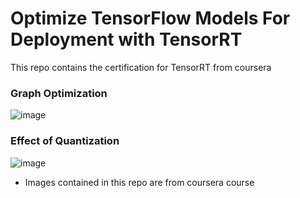 # Optimize TensorFlow Models For Deployment with TensorRT
This repo contains the certification for TensorRT from coursera

### Graph Optimization
![image](https://user-images.githubusercontent.com/23414920/179737170-2c6ed5ab-0e48-4aad-83fa-f0b9db733913.png)


### Effect of Quantization
![image](https://user-images.githubusercontent.com/23414920/179737397-9849a3cd-da59-4d23-a347-82aca8aafe62.png)


* Images contained in this repo are from coursera course
